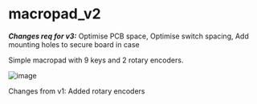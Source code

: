 # macropad_v2
***Changes req for v3:***
Optimise PCB space,
Optimise switch spacing,
Add mounting holes to secure board in case

Simple macropad with 9 keys and 2 rotary encoders.

![image](https://github.com/user-attachments/assets/c2209561-b214-4067-b0ac-6ad43ac5e213)

Changes from v1:
Added rotary encoders
